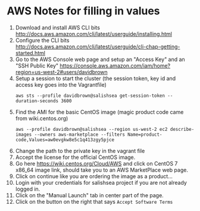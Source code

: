 # AWS Notes for filling in values

 1. Download and install AWS CLI bits http://docs.aws.amazon.com/cli/latest/userguide/installing.html
 1. Configure the CLI bits http://docs.aws.amazon.com/cli/latest/userguide/cli-chap-getting-started.html
 1. Go to the AWS Console web page and setup an "Access Key" and an "SSH Public Key" https://console.aws.amazon.com/iam/home?region=us-west-2#users/davidbrown
 1. Setup a session to start the cluster (the session token, key id and access key goes into the Vagrantfile)
    ```
    aws sts --profile davidbrown@salishsea get-session-token --duration-seconds 3600
    ```
 1. Find the AMI for the basic CentOS image (magic product code came from wiki.centos.org)
    ```
    aws --profile davidbrown@salishsea --region us-west-2 ec2 describe-images --owners aws-marketplace --filters Name=product-code,Values=aw0evgkw8e5c1q413zgy5pjce
    ```
 1. Change the path to the private key in the vagrant file
 1. Accept the license for the official CentOS image.
  1. Go here https://wiki.centos.org/Cloud/AWS and click on CentOS 7 x86_64 image link, should take you to an AWS MarketPlace web page.
  1. Click on continue like you are ordering the image as a product...
  1. Login with your credentials for salishsea project if you are not already logged in.
  1. Click on the "Manual Launch" tab in center part of the page.
  1. Click on the button on the right that says ```Accept Software Terms```

